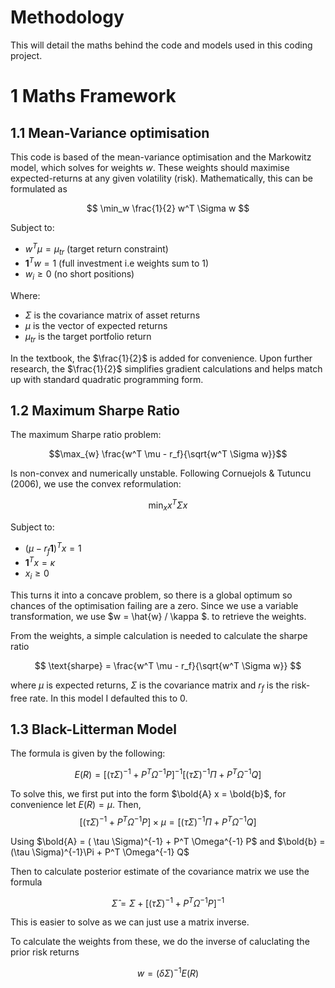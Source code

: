 # Methodology 

This will detail the maths behind the code and models used in this coding project. 

# 1 Maths Framework

## 1.1 Mean-Variance optimisation

This code is based of the mean-variance optimisation and the Markowitz model, which solves for weights *w*. These weights should maximise expected-returns at any given volatility (risk). Mathematically, this can be formulated as

$$
\min_w  \frac{1}{2} w^T  \Sigma  w
$$

Subject to:
- $w^T \mu = \mu_{tr}$ (target return constraint)
- $\mathbf{1}^T w = 1$ (full investment i.e weights sum to 1)
- $w_i \geq 0$ (no short positions)

Where:
- $\Sigma$ is the covariance matrix of asset returns
- $\mu$ is the vector of expected returns
- $\mu_{tr}$ is the target portfolio return

In the textbook, the $\frac{1}{2}$ is added for convenience. Upon further research, the $\frac{1}{2}$ simplifies gradient calculations and helps match up with standard quadratic programming form.

## 1.2 Maximum Sharpe Ratio

The maximum Sharpe ratio problem:

$$\max_{w} \frac{w^T \mu - r_f}{\sqrt{w^T \Sigma w}}$$

Is non-convex and numerically unstable. Following Cornuejols & Tutuncu (2006), we use the convex reformulation:

$$\min_{x} x^T \Sigma x$$

Subject to:
- $(\mu - r_f \mathbf{1})^T x = 1$
- $\mathbf{1}^T x = \kappa$
- $x_i \geq 0$

This turns it into a concave problem, so there is a global optimum so chances of the optimisation failing are a zero. Since we use a variable transformation, we use $w = \hat{w} / \kappa $. to retrieve the weights.

From the weights, a simple calculation is needed to calculate the sharpe ratio

$$
\text{sharpe} = \frac{w^T \mu - r_f}{\sqrt{w^T \Sigma w}}
$$

where $\mu$ is expected returns, $\Sigma$ is the covariance matrix and $r_f$ is the risk-free rate. In this model I defaulted this to 0.

## 1.3 Black-Litterman Model

The formula is given by the following:

$$
E(R) = [ ( \tau \Sigma)^{-1} + P^T \Omega^{-1} P]^{-1} [(\tau \Sigma)^{-1}\Pi + P^T \Omega^{-1} Q]
$$

To solve this, we first put into the form $\bold{A} x = \bold{b}$, for convenience let $E(R) = \mu$. Then, 
$$
[ ( \tau \Sigma)^{-1} + P^T \Omega^{-1} P] \times \mu = [(\tau \Sigma)^{-1}\Pi + P^T \Omega^{-1} Q]
$$

Using $\bold{A} = ( \tau \Sigma)^{-1} + P^T \Omega^{-1} P$ and $\bold{b} = (\tau \Sigma)^{-1}\Pi + P^T \Omega^{-1} Q$


Then to calculate posterior estimate of the covariance matrix we use the formula

$$
\hat{\Sigma} = \Sigma +[(\tau \Sigma)^{-1} + P^T \Omega^{-1}P]^{-1}
$$

This is easier to solve as we can just use a matrix inverse.


To calculate the weights from these, we do the inverse of caluclating the prior risk returns

$$
w = (\delta \Sigma)^{-1}E(R)
$$


